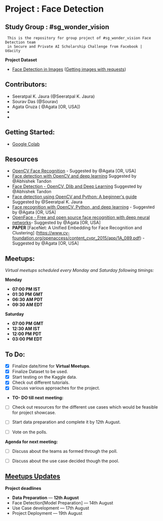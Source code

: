 


# Project : Face Detection


  ## Study Group : #sg_wonder_vision
     This is the repository for group project of #sg_wonder_vision Face Detection team
     in Secure and Private AI Scholarship Challenge from Facebook | Udacity


**Project Dataset**
- [Face Detection in Images](https://www.kaggle.com/dataturks/face-detection-in-images)
([Getting images with requests](https://www.kaggle.com/volkankalin/getting-images-with-requests/notebook))


##  Contributors:
- Seeratpal K. Jaura  (@Seeratpal K. Jaura) 
- Sourav Das (@Sourav) 
- Agata Gruza ( @Agata [OR, USA])
-
-

## Getting Started:
[](https://colab.research.google.com/)

-  [Google Colab](https://colab.research.google.com/)



## Resources
- [OpenCV Face Recognition](https://www.pyimagesearch.com/2018/09/24/opencv-face-recognition/) - Suggested by @Agata [OR, USA] 
- [Face detection with OpenCV and deep learning](https://www.pyimagesearch.com/2018/02/26/face-detection-with-opencv-and-deep-learning/) Suggested by @Abhishek Tandon
- [Face Detection - OpenCV, Dlib and Deep Learning](https://www.learnopencv.com/face-detection-opencv-dlib-and-deep-learning-c-python/) Suggested by @Abhishek Tandon
- [Face detection using OpenCV and Python: A beginner's guide](https://www.superdatascience.com/blogs/opencv-face-detection) Suggested by @Seeratpal K. Jaura
- [Face recognition with OpenCV, Python, and deep learning](https://www.pyimagesearch.com/2018/06/18/face-recognition-with-opencv-python-and-deep-learning/) - Suggested by @Agata [OR, USA] 
- [OpenFace - Free and open source face recognition with deep neural networks](https://cmusatyalab.github.io/openface/)- Suggested by @Agata [OR, USA] 
- **PAPER** [FaceNet: A Unified Embedding for Face Recognition and Clustering] (https://www.cv-foundation.org/openaccess/content_cvpr_2015/app/1A_089.pdf) - Suggested by @Agata [OR, USA]

## Meetups:
*Virtual meetups scheduled every Monday and Saturday following timings:*

**Monday** 
 - **07:00 PM  IST**
 - **01:30 PM GMT**
 - **06:30 AM PDT**
-  **09:30 AM EDT**

**Saturday** 
 - **07:00 PM GMT**  
- **12:30 AM IST**  
- **12:00 PM PDT**  
- **03:00 PM EDT**


## To Do:
- [x] Finalize date/time for **Virtual Meetups**.
- [x] Finalize Dataset to be used.
- [x] Start testing on the Kaggle data.  
- [x] Check out different tutorials.
- [x] Discuss various approaches for the project.
- **TO- DO till next meeting:**
- [ ] Check out resources for the different use cases which would be feasible for project showcase.  
- [ ] Start data preparation and complete it by 12th August.  
- [ ] Vote on the polls.


**Agenda for next meeting:**
- [ ] Discuss about the teams as formed through the poll.  
- [ ] Discuss about the use case decided though the pool.



## [Meetups Updates](https://docs.google.com/document/d/1bwPe_K4xh2Awk_72c1o9JmxKXtl661ko203j7e2_VpM/edit?usp=sharing)


**Project deadlines**

- **Data Preparation** — **12th August**
-  Face Detection[Model Preparation] — 14th August
- Use Case development — 17th August
-  Project Deployment — 19th August
